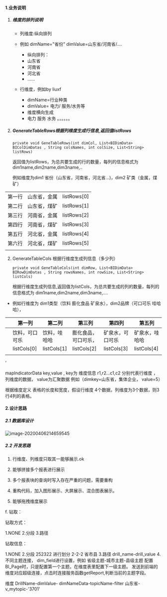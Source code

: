 #### 1.业务说明


1. ##### 维度的排列说明

    * 列维度:纵向排列    
    * 例如 dimName="省份" dimValue=山东省/河南省/....
        + 纵向排列：    
        + 山东省
        + 河南省
        + 河北省
        + ......

     * 行维度，例如by liuxf
         * dimName=行业种类
         * dimValue= 电力/ 服务/水务等
         * 维度横向生成
         * 电力 服务   水务   。。。。。。

2. ##### GenerateTableRows根据列维度生成行信息,返回值listRows<String>

   ```
   private void GeneTableRows(int dimCol, List<BIDimData> BIColDimDatas , String colsNames, int colSize, List<String> listRows)
   ```

   返回值为listRows，为总共要生成的行的数量，每列的信息格式为  dim1name,dim2name,dim3name,..

   例如维度为dim1 省份（山东省，河南省，河北省...)，dim2 矿类（金属，煤矿）

|        |              |                     |
| ------ | ------------ | ------------------- |
| 第一行 | 山东省，金属 | listRows<String>[0] |
| 第二行 | 山东省，煤矿 | listRows<String>[1] |
| 第三行 | 河南省，金属 | listRows<String>[2] |
| 第四行 | 河南省，煤矿 | listRows<String>[3] |
| 第五行 | 河北省，金属 | listRows<String>[4] |
| 第六行 | 河北省，煤矿 | listRows<String>[5] |
|        |              |                     |



2. GenerateTableCols 根据行维度生成列信息（多少列）

   ```
   private void GeneTableCols(int dimRow, List<BIDimData> BIRowDimDatas , String rowsNames, int rowSize, List<String> listCols)
   ```

   根据行维度生成列信息,返回值为listCols，为总共要生成的列的数量，每列的信息格式为  dim1name,dim2name,dim3name,....

* 例如行维度为 dim1类型（饮料 膨化食品 矿泉水），dim2品牌（可口可乐 哇哈哈），

|      | 第一列         | 第二列       | 第三列               | 第四列           | 第五列         |
| ---- | -------------- | ------------ | -------------------- | ---------------- | -------------- |
|      | 饮料，可口可乐 | 饮料，哇哈哈 | 膨化食品，可口可乐， | 矿泉水，可口可乐 | 矿泉水，哇哈哈 |
|      | listCols[0]    | listCols[1]  | listCols[2]          | listCols[3]      | listCols[4]    |
|      |                |              |                      |                  |                |

‘

mapIndicatorData   key,value ,
key为 维度信息   r1,r2...c1,c2   分别代表行维度 ，列维度的数据，
value为汇聚数据
例如（dimkey=山东省，集体企业，  value=5）


根据维度定义 表格的长度和宽度，假设行维度 4个数据，列维度为3个数据，则3行4列的表格。

#### 2.设计思路

##### 2.1 数据库设计

![image-20200406214659545](readme.assets/image-20200406214659545.png)

##### 2.2 开发思路

1. 行维度、列维度只取其一能够展示.ok

1. 能够拼接多个报表进行展示
2. 多个报表块的查询时写入存在严重的问题，需要重构
3. 重构代码，加入图形展示、大屏展示、混合图表展示。
4. 能够拖拽维度展示

f. 钻取：

钻取方式：

1.NONE
2.分段
3.路径

钻取信息：

1.NONE
2.分段  252322  进行划分  2-2-2    省市县
3.路径 
drill_name-drill_value
4.不同主题连接，
  dim_field进行设置，例如 省级主题-城市主题-县级主题
  配置BI_Page时，只是配置第一个主题，在维度表里配置下一级主题。
  发送到前端的维度对应超级连接，点击时连接服务函数getReport,判断当前的主题字段。

 维度  DrillName-dimValue-   dimNameData-topicName-filter    山东省-v_mytopic-'3701'